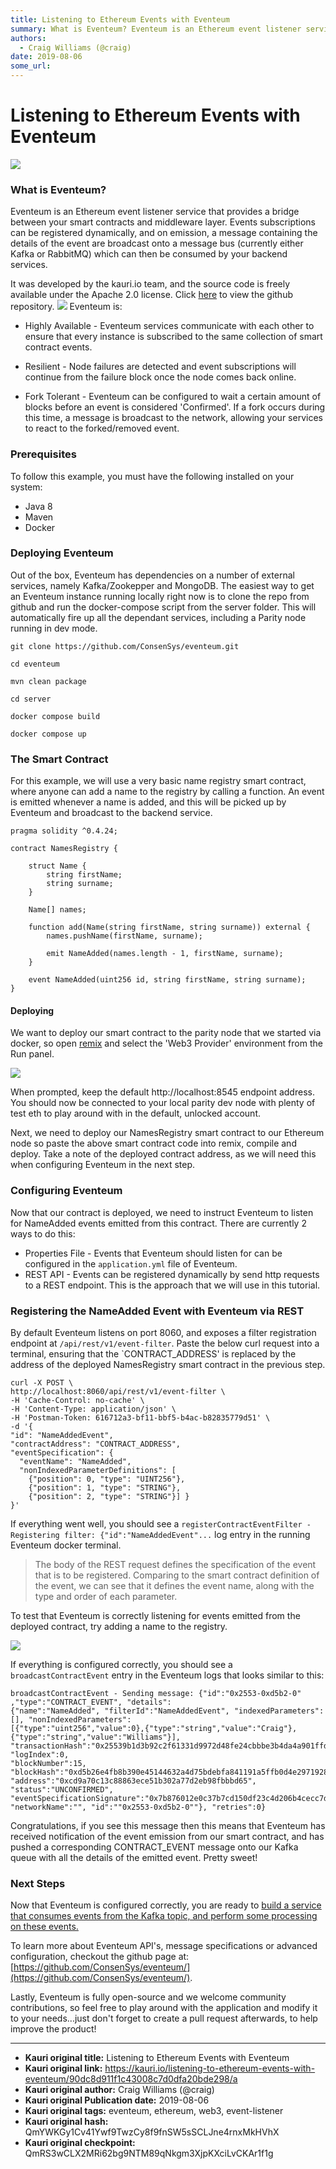 ```yaml
---
title: Listening to Ethereum Events with Eventeum
summary: What is Eventeum? Eventeum is an Ethereum event listener service that provides a bridge between your smart contracts and middleware layer. Events subscriptions can be registered dynamically, and on emission, a message containing the details of the event are broadcast onto a message bus (currently either Kafka or RabbitMQ) which can then be consumed by your backend services. It was developed by the kauri.io team, and the source code is freely available under the Apache 2.0 license. Click here to
authors:
  - Craig Williams (@craig)
date: 2019-08-06
some_url: 
---
```


# Listening to Ethereum Events with Eventeum

![](https://ipfs.infura.io/ipfs/QmbU72Pp8ujDbJQS5yRyPZrLYEN7peQWBw3QwHZxU9ub41)


### What is Eventeum?
Eventeum is an Ethereum event listener service that provides a bridge between your smart contracts and middleware layer.  Events subscriptions can be registered dynamically, and on emission, a message containing the details of the event are broadcast onto a message bus (currently either Kafka or RabbitMQ) which can then be consumed by your backend services.

It was developed by the kauri.io team, and the source code is freely available under the Apache 2.0 license.  Click [here](https://github.com/ConsenSys/eventeum/) to view the github repository.
![](https://ipfs.infura.io/ipfs/QmXqLJc3qp8vkHqifRCjbZApg758kdgBrgZVibkMDDFCqZ)
Eventeum is:

- Highly Available - Eventeum services communicate with each other to ensure that every instance is subscribed to the same collection of smart contract events.

- Resilient - Node failures are detected and event subscriptions will continue from the failure block once the node comes back online.

- Fork Tolerant - Eventeum can be configured to wait a certain amount of blocks before an event is considered 'Confirmed'. If a fork occurs during this time, a message is broadcast to the network, allowing your services to react to the forked/removed event.

### Prerequisites

To follow this example, you must have the following installed on your system:

- Java 8
- Maven
- Docker

### Deploying Eventeum

Out of the box, Eventeum has dependencies on a number of external services, namely Kafka/Zookepper and MongoDB.  The easiest way to get an Eventeum instance running locally right now is to clone the repo from github and run the docker-compose script from the server folder.  This will automatically fire up all the dependant services, including a Parity node running in dev mode.

`git clone https://github.com/ConsenSys/eventeum.git`

`cd eventeum`

`mvn clean package`

`cd server`

`docker compose build`

`docker compose up`

### The Smart Contract

For this example, we will use a very basic name registry smart contract, where anyone can add a name to the registry by calling a function.  An event is emitted whenever a name is added, and this will be picked up by Eventeum and broadcast to the backend service.
```
pragma solidity ^0.4.24;

contract NamesRegistry {

    struct Name {
        string firstName;
        string surname;
    }

    Name[] names;

    function add(Name(string firstName, string surname)) external {
        names.pushName(firstName, surname);

        emit NameAdded(names.length - 1, firstName, surname);
    }

    event NameAdded(uint256 id, string firstName, string surname);
}
```

#### Deploying
We want to deploy our smart contract to the parity node that we started via docker, so open [remix](https://remix.ethereum.org) and select the 'Web3 Provider' environment from the Run panel.

![](https://ipfs.infura.io/ipfs/QmZtXWsmrcdznQ4xByD4dtV7Gv7VHVvcZaMs4XvbggdWVf)

When prompted, keep the default http://localhost:8545 endpoint address.  You should now be connected to your local parity dev node with plenty of test eth to play around with in the default, unlocked account.

Next, we need to deploy our NamesRegistry smart contract to our Ethereum node so paste the above smart contract code into remix, compile and deploy.  Take a note of the deployed contract address, as we will need this when configuring Eventeum in the next step.

### Configuring Eventeum
Now that our contract is deployed, we need to instruct Eventeum to listen for NameAdded events emitted from this contract.  There are currently 2 ways to do this:

- Properties File - Events that Eventeum should listen for can be configured in the `application.yml` file of Eventeum.
- REST API - Events can be registered dynamically by send http requests to a REST endpoint.  This is the approach that we will use in this tutorial.

### Registering the NameAdded Event with Eventeum via REST
By default Eventeum listens on port 8060, and exposes a filter registration endpoint at `/api/rest/v1/event-filter`.  Paste the below curl request into a terminal, ensuring that the `CONTRACT_ADDRESS' is replaced by the address of the deployed NamesRegistry smart contract in the previous step.

```
curl -X POST \
http://localhost:8060/api/rest/v1/event-filter \
-H 'Cache-Control: no-cache' \
-H 'Content-Type: application/json' \
-H 'Postman-Token: 616712a3-bf11-bbf5-b4ac-b82835779d51' \
-d '{
"id": "NameAddedEvent",
"contractAddress": "CONTRACT_ADDRESS",
"eventSpecification": {
  "eventName": "NameAdded",
  "nonIndexedParameterDefinitions": [
    {"position": 0, "type": "UINT256"},
    {"position": 1, "type": "STRING"},
    {"position": 2, "type": "STRING"}] }
}'
```

If everything went well, you should see a `registerContractEventFilter - Registering filter: {"id":"NameAddedEvent"...` log entry in the running Eventeum docker terminal.

> The body of the REST request defines the specification of the event that is to be registered.  Comparing to the smart contract definition of the event, we can see that it defines the event name, along with the type and order of each parameter.

To test that Eventeum is correctly listening for events emitted from the deployed contract, try adding a name to the registry.

![](https://ipfs.infura.io/ipfs/QmeMarJvXRoGjY8EFa8xrPUDNSjecSYhb9GUq92NbE879g)

If everything is configured correctly, you should see a `broadcastContractEvent` entry in the Eventeum logs that looks similar to this:

```
broadcastContractEvent - Sending message: {"id":"0x2553-0xd5b2-0" ,"type":"CONTRACT_EVENT", "details":
{"name":"NameAdded", "filterId":"NameAddedEvent", "indexedParameters":[], "nonIndexedParameters":
[{"type":"uint256","value":0},{"type":"string","value":"Craig"},{"type":"string","value":"Williams"}], 
"transactionHash":"0x25539b1d3b92c2f61331d9972d48fe24cbbbe3b4da4a901ffd6ebd6514166f5d", "logIndex":0, 
"blockNumber":15, "blockHash":"0xd5b26e4fb8b390e45144632a4d75bdebfa841191a5ffb0d4e2971928357f13ec",
"address":"0xcd9a70c13c88863ece51b302a77d2eb98fbbbd65", "status":"UNCONFIRMED", 
"eventSpecificationSignature":"0x7b876012e0c37b7cd150df23c4d206b4cecc7d4a307d81bc6d921e08171687d6", 
"networkName":"", "id":""0x2553-0xd5b2-0""}, "retries":0}
```

Congratulations, if you see this message then this means that Eventeum has received notification of the event emission from our smart contract, and has pushed a corresponding CONTRACT_EVENT message onto our Kafka queue with all the details of the emitted event.  Pretty sweet!

### Next Steps

Now that Eventeum is configured correctly, you are ready to [build a service that consumes events from the Kafka topic, and perform some processing on these events.](https://kauri.io/article/fe81ee9612eb4e5a9ab72790ef24283d/using-eventeum-to-build-a-java-smart-contract-data-cache)

To learn more about Eventeum API's, message specifications or advanced configuration, checkout the github page at: [https://github.com/ConsenSys/eventeum/](https://github.com/ConsenSys/eventeum/).

Lastly, Eventeum is fully open-source and we welcome community contributions, so feel free to play around with the application and modify it to your needs...just don't forget to create a pull request afterwards, to help improve the product!


---

- **Kauri original title:** Listening to Ethereum Events with Eventeum
- **Kauri original link:** https://kauri.io/listening-to-ethereum-events-with-eventeum/90dc8d911f1c43008c7d0dfa20bde298/a
- **Kauri original author:** Craig Williams (@craig)
- **Kauri original Publication date:** 2019-08-06
- **Kauri original tags:** eventeum, ethereum, web3, event-listener
- **Kauri original hash:** QmYWKGy1Cv41Ywf9TwzCy8f9fnSW5sSCLJne4rnxMkHVhX
- **Kauri original checkpoint:** QmRS3wCLX2MRi62bg9NTM89qNkgm3XjpKXciLvCKAr1f1g



